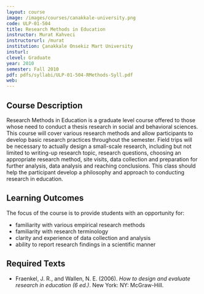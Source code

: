 ```yaml
---
layout: course
image: /images/courses/canakkale-university.png
code: ULP-01-504
title: Research Methods in Education
instructor: Murat Kahveci
instructorurl: /murat
institution: Çanakkale Onsekiz Mart University
insturl:
clevel: Graduate
year: 2010
semester: Fall 2010
pdf: pdfs/syllabi/ULP-01-504-RMethods-Syll.pdf
web:
---
```


## Course Description

Research Methods in Education is a graduate level course offered to those whose need to conduct a
thesis research in social and behavioral sciences. This course will cover various research methods and
allow participants to develop basic research practices throughout the semester. Field trips will be
necessary to actually design a small-scale research, including but not limited to writing-up research
topic, research questions, choosing an appropriate research method, site visits, data collection and
preparation for further analysis, data analysis and reaching conclusions. This class should help the
participant develop a philosophy and approach to conducting research in education.

## Learning Outcomes

The focus of the course is to provide students with an opportunity for:

* familiarity with various empirical research methods
* familiarity with research terminology
* clarity and experience of data collection and analysis
* ability to report research findings in a scientific manner

## Required Texts

* Fraenkel, J. R., and Wallen, N. E. (2006). _How to design and evaluate research in education (6
  ed.)_. New York: NY: McGraw-Hill.